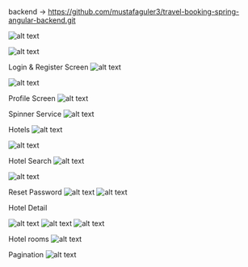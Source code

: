 backend -> https://github.com/mustafaguler3/travel-booking-spring-angular-backend.git

![alt text](image.png)

![alt text](image-1.png)

Login & Register Screen
![alt text](image-3.png)

![alt text](image-4.png)

Profile Screen
![alt text](image-5.png)

Spinner Service
![alt text](image-2.png)

Hotels 
![alt text](image-6.png)

![alt text](image-7.png)

Hotel Search
![alt text](image-15.png)

![alt text](image-16.png)

Reset Password
![alt text](image-18.png)
![alt text](image-19.png)

Hotel Detail

![alt text](image-11.png)
![alt text](image-9.png)
![alt text](image-12.png)

Hotel rooms
![alt text](image-14.png) 

Pagination
![alt text](image-13.png)
